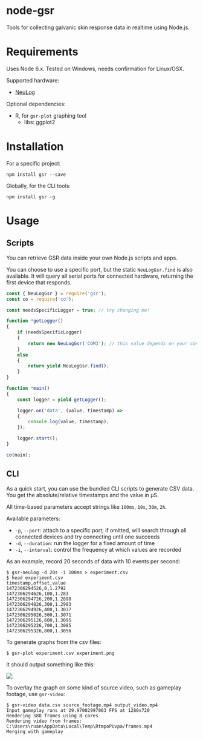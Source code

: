 # node-gsr
Tools for collecting galvanic skin response data in realtime using Node.js.

# Requirements
Uses Node 6.x. Tested on Windows, needs confirmation for Linux/OSX.

Supported hardware:
- [NeuLog](https://neulog.com/gsr/)

Optional dependencies:
- R, for `gsr-plot` graphing tool
	- libs: ggplot2

# Installation
For a specific project:
```
npm install gsr --save
```

Globally, for the CLI tools:
```
npm install gsr -g
```

# Usage
## Scripts
You can retrieve GSR data inside your own Node.js scripts and apps.

You can choose to use a specific port, but the static `NeuLogGsr.find` is also available.
It will query all serial ports for connected hardware, returning the first device that responds.

```javascript
const { NeuLogGsr } = require('gsr');
const co = require('co');

const needsSpecificLogger = true; // try changing me!

function *getLogger()
{
	if (needsSpecificLogger)
	{
		return new NeuLogGsr('COM3'); // this value depends on your configuration
	}
	else
	{
		return yield NeuLogGsr.find();
	}
}

function *main()
{
	const logger = yield getLogger();

	logger.on('data', (value, timestamp) =>
	{
		console.log(value, timestamp);
	});

	logger.start();
}

co(main);
```

## CLI
As a quick start, you can use the bundled CLI scripts to generate CSV data.
You get the absolute/relative timestamps and the value in μS.

All time-based parameters accept strings like `100ms`, `10s`, `30m`, `2h`.

Available parameters:
- `-p`, `--port`: attach to a specific port; if omitted, will search through all connected devices and try connecting until one succeeds
- `-d`, `--duration`: run the logger for a fixed amount of time
- `-i`, `--interval`: control the frequency at which values are recorded

As an example, record 20 seconds of data with 10 events per second:

```
$ gsr-neulog -d 20s -i 100ms > experiment.csv
$ head experiment.csv
timestamp,offset,value
1472306294526,0,1.2792
1472306294626,100,1.283
1472306294726,200,1.2898
1472306294826,300,1.2983
1472306294926,400,1.3037
1472306295026,500,1.3071
1472306295126,600,1.3095
1472306295226,700,1.3085
1472306295326,800,1.3056
```

To generate graphs from the csv files:
```
$ gsr-plot experiment.csv experiment.png
```

It should output something like this:

![](http://i.imgur.com/t3RMze6.png)

To overlay the graph on some kind of source video, such as gameplay footage, use `gsr-video`:

```
$ gsr-video data.csv source_footage.mp4 output_video.mp4
Input gameplay runs at 29.97002997003 FPS at 1280x720
Rendering 588 frames using 8 cores
Rendering video from frames: C:\Users\ruan\AppData\Local\Temp\RtmpoPUvpa/frames.mp4
Merging with gameplay
```
